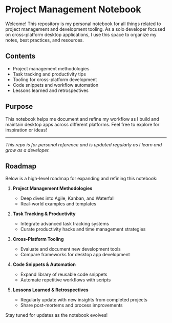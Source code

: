 # Project Management Notebook

Welcome! This repository is my personal notebook for all things related to project management and development tooling. As a solo developer focused on cross-platform desktop applications, I use this space to organize my notes, best practices, and resources.

## Contents

- Project management methodologies
- Task tracking and productivity tips
- Tooling for cross-platform development
- Code snippets and workflow automation
- Lessons learned and retrospectives

## Purpose

This notebook helps me document and refine my workflow as I build and maintain desktop apps across different platforms. Feel free to explore for inspiration or ideas!

---
*This repo is for personal reference and is updated regularly as I learn and grow as a developer.*

## Roadmap

Below is a high-level roadmap for expanding and refining this notebook:

1. **Project Management Methodologies**
    - Deep dives into Agile, Kanban, and Waterfall
    - Real-world examples and templates

2. **Task Tracking & Productivity**
    - Integrate advanced task tracking systems
    - Curate productivity hacks and time management strategies

3. **Cross-Platform Tooling**
    - Evaluate and document new development tools
    - Compare frameworks for desktop app development

4. **Code Snippets & Automation**
    - Expand library of reusable code snippets
    - Automate repetitive workflows with scripts

5. **Lessons Learned & Retrospectives**
    - Regularly update with new insights from completed projects
    - Share post-mortems and process improvements

Stay tuned for updates as the notebook evolves!
